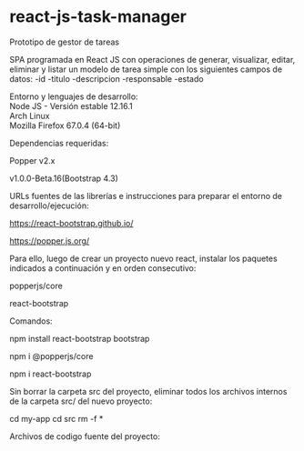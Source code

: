 # react-js-task-manager
Prototipo de gestor de tareas

SPA programada en React JS con operaciones de generar, visualizar, editar, eliminar y listar un modelo de tarea simple con los siguientes campos de datos:
  -id
  -titulo
  -descripcion
  -responsable
  -estado

Entorno y lenguajes de desarrollo:
<br>Node JS - Versión estable 12.16.1
<br>Arch Linux
<br>Mozilla Firefox 67.0.4 (64-bit)

Dependencias requeridas:

  Popper v2.x
  
  v1.0.0-Beta.16(Bootstrap 4.3)

URLs fuentes de las librerías e instrucciones para preparar el entorno de desarrollo/ejecución:

https://react-bootstrap.github.io/

https://popper.js.org/


Para ello, luego de crear un proyecto nuevo react, instalar los paquetes indicados a continuación y en orden consecutivo:

  popperjs/core

  react-bootstrap

Comandos:

  npm install react-bootstrap bootstrap

  npm i @popperjs/core

  npm i react-bootstrap

Sin borrar la carpeta src del proyecto, eliminar todos los archivos internos de la carpeta src/ del nuevo proyecto:

cd my-app
cd src
rm -f *

Archivos de codigo fuente del proyecto:


